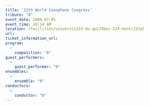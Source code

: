 ```yaml
---
title: '12th World Saxophone Congress'
tribute: "0"
event_date: 2000-07-05
event_time: 10:14 AM
location: /facilities/universit233-du-qu233bec-224-montr233al
url: 
ticket_information_url: 
program: 
  -
    composition: "0"
guest_performers: 
  -
    guest_performer: "0"
ensembles: 
  -
    ensemble: "0"
conductors: 
  -
    conductor: "0"
---
```

